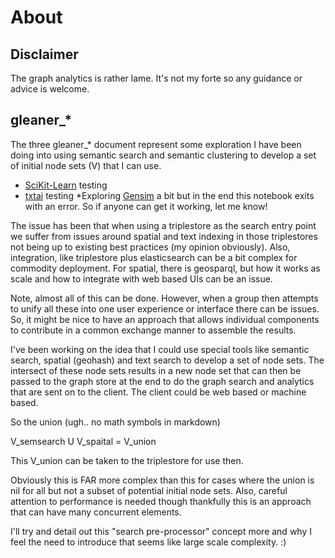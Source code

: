 # About

## Disclaimer

The graph analytics is rather lame.  It's not my forte so any guidance or advice is welcome.  

## gleaner_*

The three gleaner_* document represent some exploration I have been doing into using semantic search and 
semantic clustering to develop a set of initial node sets (V) that I can use. 


* [SciKit-Learn](https://scikit-learn.org/stable/) testing
* [txtai](https://github.com/neuml/txtai) testing
*Exploring [Gensim](https://radimrehurek.com/gensim/index.html) a bit but in the end this notebook exits
with an error.  So if anyone can get it working, let me know!


 The issue has been that 
when using a triplestore as the search entry point we suffer from issues around spatial and text indexing 
in those triplestores not being up to existing best practices (my opinion obviously).  Also, integration, like triplestore plus 
elasticsearch can be a bit complex for commodity deployment.  For spatial, there is geosparql, but how it works
as scale and how to integrate with web based UIs can be an issue.

Note, almost all of this can be done.  However, when a group then attempts to unify all these into one user 
experience or interface there can be issues.  So, it might be nice to have an approach that allows 
individual components to contribute in a common exchange manner to assemble the results.  

I've been working on the idea that I could use special tools like semantic search, spatial (geohash) and 
text search to develop a set of node sets.   The intersect of these node sets results in a new node set 
that can then be passed to the graph store at the end to do the graph search and analytics that are sent
on to the client.  The client could be web based or machine based.  

So the union (ugh..  no math symbols in markdown)

V_semsearch U V_spaital = V_union

This V_union can be taken to the triplestore for use then.

Obviously this is FAR more complex than this for cases where the union is nil for all but not a subset of potential initial node sets.  Also, careful attention to performance is needed though thankfully this is an approach that can have many concurrent
elements. 

I'll try and detail out this "search pre-processor" concept more and why I feel the need to introduce that seems like
large scale complexity.  :)